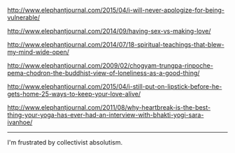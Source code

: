 <a href="http://www.elephantjournal.com/2015/04/i-will-never-apologize-for-being-vulnerable/" target="_blank">http://www.elephantjournal.com/2015/04/i-will-never-apologize-for-being-vulnerable/</a>

<a href="http://www.elephantjournal.com/2014/09/having-sex-vs-making-love/" target="_blank">http://www.elephantjournal.com/2014/09/having-sex-vs-making-love/</a>

<a href="http://www.elephantjournal.com/2014/07/18-spiritual-teachings-that-blew-my-mind-wide-open/" target="_blank">http://www.elephantjournal.com/2014/07/18-spiritual-teachings-that-blew-my-mind-wide-open/</a>

<a href="http://www.elephantjournal.com/2009/02/chogyam-trungpa-rinpoche-pema-chodron-the-buddhist-view-of-loneliness-as-a-good-thing/" target="_blank">http://www.elephantjournal.com/2009/02/chogyam-trungpa-rinpoche-pema-chodron-the-buddhist-view-of-loneliness-as-a-good-thing/</a>

<a href="http://www.elephantjournal.com/2015/04/i-still-put-on-lipstick-before-he-gets-home-25-ways-to-keep-your-love-alive/" target="_blank">http://www.elephantjournal.com/2015/04/i-still-put-on-lipstick-before-he-gets-home-25-ways-to-keep-your-love-alive/</a>

<a href="http://www.elephantjournal.com/2011/08/why-heartbreak-is-the-best-thing-your-yoga-has-ever-had-an-interview-with-bhakti-yogi-sara-ivanhoe/" target="_blank">http://www.elephantjournal.com/2011/08/why-heartbreak-is-the-best-thing-your-yoga-has-ever-had-an-interview-with-bhakti-yogi-sara-ivanhoe/</a>

---

I'm frustrated by collectivist absolutism.
